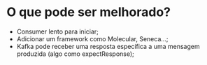 # O que pode ser melhorado?

- Consumer lento para iniciar;
- Adicionar um framework como Molecular, Seneca...;
- Kafka pode receber uma resposta específica a uma mensagem produzida (algo como expectResponse);